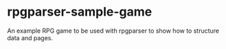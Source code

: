 # rpgparser-sample-game
An example RPG game to be used with rpgparser to show how to structure data and pages.
